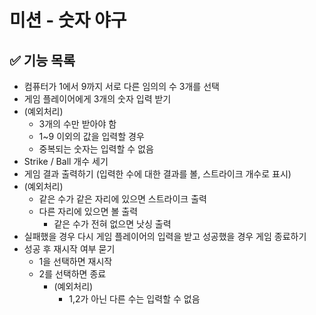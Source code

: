 # 미션 - 숫자 야구

## ✅ 기능 목록

- 컴퓨터가 1에서 9까지 서로 다른 임의의 수 3개를 선택
- 게임 플레이어에게 3개의 숫자 입력 받기
- (예외처리)
  - 3개의 수만 받아야 함
  - 1~9 이외의 값을 입력할 경우
  - 중복되는 숫자는 입력할 수 없음
- Strike / Ball 개수 세기 
- 게임 결과 출력하기 (입력한 수에 대한 결과를 볼, 스트라이크 개수로 표시)
- (예외처리)
    - 같은 수가 같은 자리에 있으면 스트라이크 출력
    - 다른 자리에 있으면 볼 출력
      - 같은 수가 전혀 없으면 낫싱 출력
- 실패했을 경우 다시 게임 플레이어의 입력을 받고 성공했을 경우 게임 종료하기
- 성공 후 재시작 여부 묻기
    - 1을 선택하면 재시작
    - 2를 선택하면 종료
      - (예외처리)
        - 1,2가 아닌 다른 수는 입력할 수 없음

